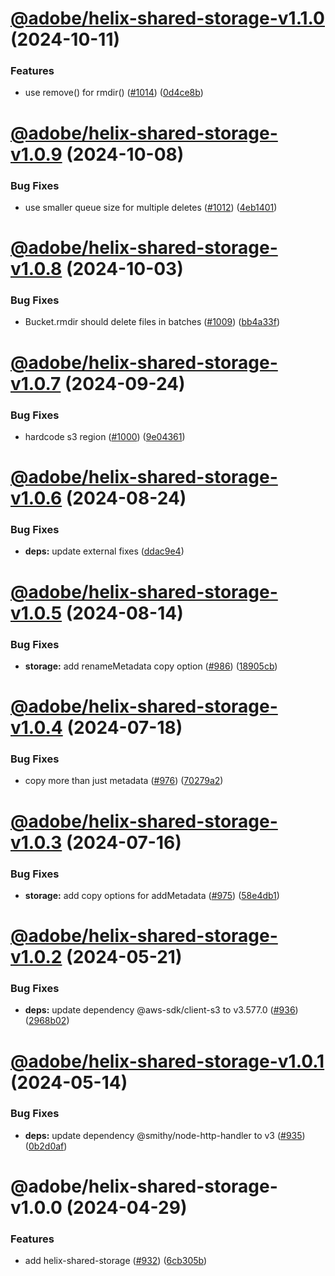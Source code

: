 # [@adobe/helix-shared-storage-v1.1.0](https://github.com/adobe/helix-shared/compare/@adobe/helix-shared-storage-v1.0.9...@adobe/helix-shared-storage-v1.1.0) (2024-10-11)


### Features

* use remove() for rmdir() ([#1014](https://github.com/adobe/helix-shared/issues/1014)) ([0d4ce8b](https://github.com/adobe/helix-shared/commit/0d4ce8bc5680437b77829ccb33be02fb92d18a8a))

# [@adobe/helix-shared-storage-v1.0.9](https://github.com/adobe/helix-shared/compare/@adobe/helix-shared-storage-v1.0.8...@adobe/helix-shared-storage-v1.0.9) (2024-10-08)


### Bug Fixes

* use smaller queue size for multiple deletes ([#1012](https://github.com/adobe/helix-shared/issues/1012)) ([4eb1401](https://github.com/adobe/helix-shared/commit/4eb140196ae9151f6ddf7ff765bc20cf97cf77e8))

# [@adobe/helix-shared-storage-v1.0.8](https://github.com/adobe/helix-shared/compare/@adobe/helix-shared-storage-v1.0.7...@adobe/helix-shared-storage-v1.0.8) (2024-10-03)


### Bug Fixes

* Bucket.rmdir should delete files in batches ([#1009](https://github.com/adobe/helix-shared/issues/1009)) ([bb4a33f](https://github.com/adobe/helix-shared/commit/bb4a33f45a736b237ba3c7518ded826a23ab6cee))

# [@adobe/helix-shared-storage-v1.0.7](https://github.com/adobe/helix-shared/compare/@adobe/helix-shared-storage-v1.0.6...@adobe/helix-shared-storage-v1.0.7) (2024-09-24)


### Bug Fixes

* hardcode s3 region ([#1000](https://github.com/adobe/helix-shared/issues/1000)) ([9e04361](https://github.com/adobe/helix-shared/commit/9e04361e6a12c8825eddd7c420c08321e980c678))

# [@adobe/helix-shared-storage-v1.0.6](https://github.com/adobe/helix-shared/compare/@adobe/helix-shared-storage-v1.0.5...@adobe/helix-shared-storage-v1.0.6) (2024-08-24)


### Bug Fixes

* **deps:** update external fixes ([ddac9e4](https://github.com/adobe/helix-shared/commit/ddac9e44dbf93aae0c5cb3825a7b23dd621f8a9f))

# [@adobe/helix-shared-storage-v1.0.5](https://github.com/adobe/helix-shared/compare/@adobe/helix-shared-storage-v1.0.4...@adobe/helix-shared-storage-v1.0.5) (2024-08-14)


### Bug Fixes

* **storage:** add renameMetadata copy option ([#986](https://github.com/adobe/helix-shared/issues/986)) ([18905cb](https://github.com/adobe/helix-shared/commit/18905cb7f07a9ccdff54544351d8911cb0b828e3))

# [@adobe/helix-shared-storage-v1.0.4](https://github.com/adobe/helix-shared/compare/@adobe/helix-shared-storage-v1.0.3...@adobe/helix-shared-storage-v1.0.4) (2024-07-18)


### Bug Fixes

* copy more than just metadata ([#976](https://github.com/adobe/helix-shared/issues/976)) ([70279a2](https://github.com/adobe/helix-shared/commit/70279a249d9484ec03569bee442dfa030d6859c6))

# [@adobe/helix-shared-storage-v1.0.3](https://github.com/adobe/helix-shared/compare/@adobe/helix-shared-storage-v1.0.2...@adobe/helix-shared-storage-v1.0.3) (2024-07-16)


### Bug Fixes

* **storage:** add copy options for addMetadata ([#975](https://github.com/adobe/helix-shared/issues/975)) ([58e4db1](https://github.com/adobe/helix-shared/commit/58e4db14210238f10815da7a1dfe9788b8b9dc66))

# [@adobe/helix-shared-storage-v1.0.2](https://github.com/adobe/helix-shared/compare/@adobe/helix-shared-storage-v1.0.1...@adobe/helix-shared-storage-v1.0.2) (2024-05-21)


### Bug Fixes

* **deps:** update dependency @aws-sdk/client-s3 to v3.577.0 ([#936](https://github.com/adobe/helix-shared/issues/936)) ([2968b02](https://github.com/adobe/helix-shared/commit/2968b02a15332dce849a2b997ca0c0d34210ede9))

# [@adobe/helix-shared-storage-v1.0.1](https://github.com/adobe/helix-shared/compare/@adobe/helix-shared-storage-v1.0.0...@adobe/helix-shared-storage-v1.0.1) (2024-05-14)


### Bug Fixes

* **deps:** update dependency @smithy/node-http-handler to v3 ([#935](https://github.com/adobe/helix-shared/issues/935)) ([0b2d0af](https://github.com/adobe/helix-shared/commit/0b2d0af069bfc4d7b3a1e69ca24324b35115a8be))

# @adobe/helix-shared-storage-v1.0.0 (2024-04-29)


### Features

* add helix-shared-storage ([#932](https://github.com/adobe/helix-shared/issues/932)) ([6cb305b](https://github.com/adobe/helix-shared/commit/6cb305bee89225648b88d25278577ddcaa207f95))

